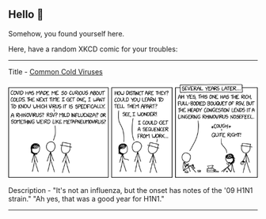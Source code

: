 ## Hello 👀

Somehow, you found yourself here.

Here, have a random XKCD comic for your troubles:

-----------------------------------

Title - [Common Cold Viruses](https://xkcd.com/2535)

![Common Cold Viruses](./random_comic.png)

Description - "It's not an influenza, but the onset has notes of the '09 H1N1 strain." "Ah yes, that was a good year for H1N1."

-----------------------------------